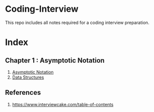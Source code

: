 Coding-Interview
================

This repo includes all notes required for a coding interview preparation.

Index
=====

Chapter 1 : Asymptotic Notation
----------
1. [Asymptotic Notation](https://github.com/Bhairavi-shah/Coding-Interview/blob/master/0_Algorithmic_Thinking/Asymptotic_Notation.md)
2. [Data Structures](https://github.com/Bhairavi-shah/Coding-Interview/blob/master/0_Algorithmic_Thinking/Data_Structures.md)


References
----------

1. https://www.interviewcake.com/table-of-contents
